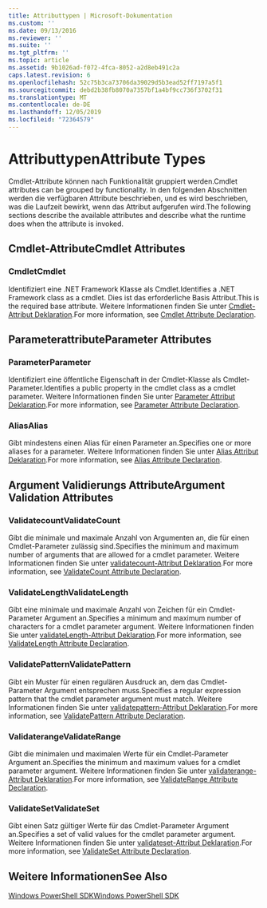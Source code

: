 ```yaml
---
title: Attributtypen | Microsoft-Dokumentation
ms.custom: ''
ms.date: 09/13/2016
ms.reviewer: ''
ms.suite: ''
ms.tgt_pltfrm: ''
ms.topic: article
ms.assetid: 9b1026ad-f072-4fca-8052-a2d8eb491c2a
caps.latest.revision: 6
ms.openlocfilehash: 52c75b3ca73706da39029d5b3ead52ff7197a5f1
ms.sourcegitcommit: debd2b38fb8070a7357bf1a4bf9cc736f3702f31
ms.translationtype: MT
ms.contentlocale: de-DE
ms.lasthandoff: 12/05/2019
ms.locfileid: "72364579"
---
```

# <a name="attribute-types"></a><span data-ttu-id="5c416-102">Attributtypen</span><span class="sxs-lookup"><span data-stu-id="5c416-102">Attribute Types</span></span>

<span data-ttu-id="5c416-103">Cmdlet-Attribute können nach Funktionalität gruppiert werden.</span><span class="sxs-lookup"><span data-stu-id="5c416-103">Cmdlet attributes can be grouped by functionality.</span></span>
<span data-ttu-id="5c416-104">In den folgenden Abschnitten werden die verfügbaren Attribute beschrieben, und es wird beschrieben, was die Laufzeit bewirkt, wenn das Attribut aufgerufen wird.</span><span class="sxs-lookup"><span data-stu-id="5c416-104">The following sections describe the available attributes and describe what the runtime does when the attribute is invoked.</span></span>

## <a name="cmdlet-attributes"></a><span data-ttu-id="5c416-105">Cmdlet-Attribute</span><span class="sxs-lookup"><span data-stu-id="5c416-105">Cmdlet Attributes</span></span>

### <a name="cmdlet"></a><span data-ttu-id="5c416-106">Cmdlet</span><span class="sxs-lookup"><span data-stu-id="5c416-106">Cmdlet</span></span>

<span data-ttu-id="5c416-107">Identifiziert eine .NET Framework Klasse als Cmdlet.</span><span class="sxs-lookup"><span data-stu-id="5c416-107">Identifies a .NET Framework class as a cmdlet.</span></span>
<span data-ttu-id="5c416-108">Dies ist das erforderliche Basis Attribut.</span><span class="sxs-lookup"><span data-stu-id="5c416-108">This is the required base attribute.</span></span>
<span data-ttu-id="5c416-109">Weitere Informationen finden Sie unter [Cmdlet-Attribut Deklaration](./cmdlet-attribute-declaration.md).</span><span class="sxs-lookup"><span data-stu-id="5c416-109">For more information, see [Cmdlet Attribute Declaration](./cmdlet-attribute-declaration.md).</span></span>

## <a name="parameter-attributes"></a><span data-ttu-id="5c416-110">Parameterattribute</span><span class="sxs-lookup"><span data-stu-id="5c416-110">Parameter Attributes</span></span>

### <a name="parameter"></a><span data-ttu-id="5c416-111">Parameter</span><span class="sxs-lookup"><span data-stu-id="5c416-111">Parameter</span></span>

<span data-ttu-id="5c416-112">Identifiziert eine öffentliche Eigenschaft in der Cmdlet-Klasse als Cmdlet-Parameter.</span><span class="sxs-lookup"><span data-stu-id="5c416-112">Identifies a public property in the cmdlet class as a cmdlet parameter.</span></span>
<span data-ttu-id="5c416-113">Weitere Informationen finden Sie unter [Parameter Attribut Deklaration](./parameter-attribute-declaration.md).</span><span class="sxs-lookup"><span data-stu-id="5c416-113">For more information, see [Parameter Attribute Declaration](./parameter-attribute-declaration.md).</span></span>

### <a name="alias"></a><span data-ttu-id="5c416-114">Alias</span><span class="sxs-lookup"><span data-stu-id="5c416-114">Alias</span></span>

<span data-ttu-id="5c416-115">Gibt mindestens einen Alias für einen Parameter an.</span><span class="sxs-lookup"><span data-stu-id="5c416-115">Specifies one or more aliases for a parameter.</span></span>
<span data-ttu-id="5c416-116">Weitere Informationen finden Sie unter [Alias Attribut Deklaration](./alias-attribute-declaration.md).</span><span class="sxs-lookup"><span data-stu-id="5c416-116">For more information, see [Alias Attribute Declaration](./alias-attribute-declaration.md).</span></span>

## <a name="argument-validation-attributes"></a><span data-ttu-id="5c416-117">Argument Validierungs Attribute</span><span class="sxs-lookup"><span data-stu-id="5c416-117">Argument Validation Attributes</span></span>

### <a name="validatecount"></a><span data-ttu-id="5c416-118">Validatecount</span><span class="sxs-lookup"><span data-stu-id="5c416-118">ValidateCount</span></span>

<span data-ttu-id="5c416-119">Gibt die minimale und maximale Anzahl von Argumenten an, die für einen Cmdlet-Parameter zulässig sind.</span><span class="sxs-lookup"><span data-stu-id="5c416-119">Specifies the minimum and maximum number of arguments that are allowed for a cmdlet parameter.</span></span>
<span data-ttu-id="5c416-120">Weitere Informationen finden Sie unter [validatecount-Attribut Deklaration](./validatecount-attribute-declaration.md).</span><span class="sxs-lookup"><span data-stu-id="5c416-120">For more information, see [ValidateCount Attribute Declaration](./validatecount-attribute-declaration.md).</span></span>

### <a name="validatelength"></a><span data-ttu-id="5c416-121">ValidateLength</span><span class="sxs-lookup"><span data-stu-id="5c416-121">ValidateLength</span></span>

<span data-ttu-id="5c416-122">Gibt eine minimale und maximale Anzahl von Zeichen für ein Cmdlet-Parameter Argument an.</span><span class="sxs-lookup"><span data-stu-id="5c416-122">Specifies a minimum and maximum number of characters for a cmdlet parameter argument.</span></span>
<span data-ttu-id="5c416-123">Weitere Informationen finden Sie unter [validateLength-Attribut Deklaration](./validatelength-attribute-declaration.md).</span><span class="sxs-lookup"><span data-stu-id="5c416-123">For more information, see [ValidateLength Attribute Declaration](./validatelength-attribute-declaration.md).</span></span>

### <a name="validatepattern"></a><span data-ttu-id="5c416-124">ValidatePattern</span><span class="sxs-lookup"><span data-stu-id="5c416-124">ValidatePattern</span></span>

<span data-ttu-id="5c416-125">Gibt ein Muster für einen regulären Ausdruck an, dem das Cmdlet-Parameter Argument entsprechen muss.</span><span class="sxs-lookup"><span data-stu-id="5c416-125">Specifies a regular expression pattern that the cmdlet parameter argument must match.</span></span>
<span data-ttu-id="5c416-126">Weitere Informationen finden Sie unter [validatepattern-Attribut Deklaration](./validatepattern-attribute-declaration.md).</span><span class="sxs-lookup"><span data-stu-id="5c416-126">For more information, see [ValidatePattern Attribute Declaration](./validatepattern-attribute-declaration.md).</span></span>

### <a name="validaterange"></a><span data-ttu-id="5c416-127">Validaterange</span><span class="sxs-lookup"><span data-stu-id="5c416-127">ValidateRange</span></span>

<span data-ttu-id="5c416-128">Gibt die minimalen und maximalen Werte für ein Cmdlet-Parameter Argument an.</span><span class="sxs-lookup"><span data-stu-id="5c416-128">Specifies the minimum and maximum values for a cmdlet parameter argument.</span></span>
<span data-ttu-id="5c416-129">Weitere Informationen finden Sie unter [validaterange-Attribut Deklaration](./validaterange-attribute-declaration.md).</span><span class="sxs-lookup"><span data-stu-id="5c416-129">For more information, see [ValidateRange Attribute Declaration](./validaterange-attribute-declaration.md).</span></span>

### <a name="validateset"></a><span data-ttu-id="5c416-130">ValidateSet</span><span class="sxs-lookup"><span data-stu-id="5c416-130">ValidateSet</span></span>

<span data-ttu-id="5c416-131">Gibt einen Satz gültiger Werte für das Cmdlet-Parameter Argument an.</span><span class="sxs-lookup"><span data-stu-id="5c416-131">Specifies a set of valid values for the cmdlet parameter argument.</span></span>
<span data-ttu-id="5c416-132">Weitere Informationen finden Sie unter [validateset-Attribut Deklaration](./validateset-attribute-declaration.md).</span><span class="sxs-lookup"><span data-stu-id="5c416-132">For more information, see [ValidateSet Attribute Declaration](./validateset-attribute-declaration.md).</span></span>

## <a name="see-also"></a><span data-ttu-id="5c416-133">Weitere Informationen</span><span class="sxs-lookup"><span data-stu-id="5c416-133">See Also</span></span>

[<span data-ttu-id="5c416-134">Windows PowerShell SDK</span><span class="sxs-lookup"><span data-stu-id="5c416-134">Windows PowerShell SDK</span></span>](../windows-powershell-reference.md)

